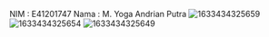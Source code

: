 NIM   : E41201747
Nama  : M. Yoga Andrian Putra
![1633434325659](https://user-images.githubusercontent.com/75407016/136017717-269155d3-3d5c-4e72-9e84-bdeb215dfae5.jpg)
![1633434325654](https://user-images.githubusercontent.com/75407016/136017748-4fee3aed-4ab0-46c6-81de-649497fdc1fe.jpg)
![1633434325649](https://user-images.githubusercontent.com/75407016/136017752-336ff8bc-ce3e-489c-b5e3-ed88146236b2.jpg)
